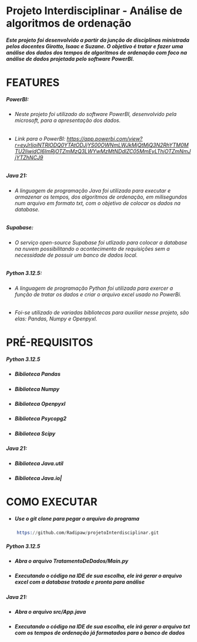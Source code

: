 # Projeto Interdisciplinar - Análise de algoritmos de ordenação
##### Este projeto foi desenvolvido a partir da junção de disciplinas ministrada pelos docentes Girotto, Isaac e Suzane. O objetivo é tratar e fazer uma análise dos dados dos tempos de algoritmos de ordenação com foco na análise de dados projetada pelo software PowerBI.

# FEATURES 
##### PowerBI:
- ###### Neste projeto foi utilizado do software PowerBI, desenvolvido pela microsoft, para a apresentação dos dados.
- ###### Link para o PowerBI: https://app.powerbi.com/view?r=eyJrIjoiNTRlODQ0YTAtODJjYS00OWNmLWJkMjQtMjQ3N2RhYTM0MTU2IiwidCI6ImRjOTZmMzQ3LWYwMzMtNDdlZC05MmEyLThjOTZmNmJjYTZhNCJ9

##### Java 21: 
- ###### A linguagem de programação Java foi utilizada para executar e armazenar os tempos, dos algoritmos de ordenação, em milisegundos num arquivo em formato txt, com o objetivo de colocar os dados na database.

##### Supabase: 
- ###### O serviço open-source Supabase foi utlizado para colocar a database na nuvem possibilitando o acontecimento de requisições sem a necessidade de possuir um banco de dados local. 

##### Python 3.12.5:
- ###### A linguagem de programação Python foi utilizada para exercer a função de tratar os dados e criar o arquivo excel usado no PowerBi.
- ######  Foi-se utilizado de variadas bibliotecas para auxiliar nesse projeto, são elas: Pandas, Numpy e Openpyxl.

# PRÉ-REQUISITOS
##### Python 3.12.5
- ##### Biblioteca Pandas
- ##### Biblioteca Numpy
- ##### Biblioteca Openpyxl
- ##### Biblioteca Psycopg2
- ##### Biblioteca Scipy

##### Java 21:
- ##### Biblioteca Java.util
- ##### Biblioteca Java.io|

# COMO EXECUTAR
- ##### Use o git clone para pegar o arquivo do programa
```s
    https://github.com/Radipaw/projetoInterdisciplinar.git
```
##### Python 3.12.5
- ##### Abra o arquivo TratamentoDeDados/Main.py


- ##### Executando o código na IDE de sua escolha, ele irá gerar o arquivo excel com a database tratada e pronta para análise

##### Java 21:

- ##### Abra o arquivo src/App.java


- ##### Executando o código na IDE de sua escolha, ele irá gerar o arquivo txt com os tempos de ordenação já formatados para o banco de dados


